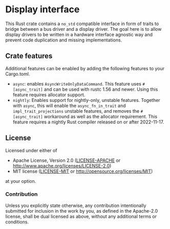 # Display interface

This Rust crate contains a `no_std` compatible interface in form of traits to
bridge between a bus driver and a display driver. The goal here is to allow
display drivers to be written in a hardware interface agnostic way and prevent
code duplication and missing implementations.

## Crate features

Additional features can be enabled by adding the following features to your Cargo.toml.

 - `async`: enables `AsyncWriteOnlyDataCommand`. This feature uses `#[async_trait]` and can be
   used with rustc 1.56 and newer. Using this feature requires allocator support.
 - `nightly`: Enables support for nightly-only, unstable features. Together with `async`, this will
   enable the `async_fn_in_trait` and `impl_trait_projections` unstable features,
   and removes the `#[async_trait]` workaround as well as the allocator requirement.
   This feature requires a nightly Rust compiler released on or after 2022-11-17.

## License

Licensed under either of

- Apache License, Version 2.0 ([LICENSE-APACHE](LICENSE-APACHE) or
  http://www.apache.org/licenses/LICENSE-2.0)
- MIT license ([LICENSE-MIT](LICENSE-MIT) or http://opensource.org/licenses/MIT)

at your option.

### Contribution

Unless you explicitly state otherwise, any contribution intentionally submitted for inclusion in the
work by you, as defined in the Apache-2.0 license, shall be dual licensed as above, without any
additional terms or conditions.
